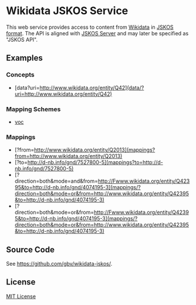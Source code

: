 # Wikidata JSKOS Service

This web service provides access to content from [Wikidata] in [JSKOS format]. The API is aligned with [JSKOS Server] and may later be specified as "JSKOS API".

## Examples

### Concepts

* [data?uri=http://www.wikidata.org/entity/Q42](data/?uri=http://www.wikidata.org/entity/Q42)

### Mapping Schemes

* [voc](voc)

### Mappings

* [?from=http://www.wikidata.org/entity/Q2013](mappings?from=http://www.wikidata.org/entity/Q2013)
* [?to=http://d-nb.info/gnd/7527800-5](mappings?to=http://d-nb.info/gnd/7527800-5)
* [?direction=both&mode=and&from=http://Fwww.wikidata.org/entity/Q42395&to=http://d-nb.info/gnd/4074195-3](mappings/?direction=both&mode=or&from=http://www.wikidata.org/entity/Q42395&to=http://d-nb.info/gnd/4074195-3)
* [?direction=both&mode=or&from=http://Fwww.wikidata.org/entity/Q42395&to=http://d-nb.info/gnd/4074195-3](mappings/?direction=both&mode=or&from=http://www.wikidata.org/entity/Q42395&to=http://d-nb.info/gnd/4074195-3)

## Source Code

See <https://github.com/gbv/wikidata-jskos/>.

## License

[MIT License](https://github.com/gbv/wikidata-jskos/blob/master/LICENSE.md)

[Wikidata]: https://www.wikidata.org/
[JSKOS format]: https://gbv.github.io/jskos/jskos.html
[JSKOS Server]: https://github.com/gbv/jskos-server
